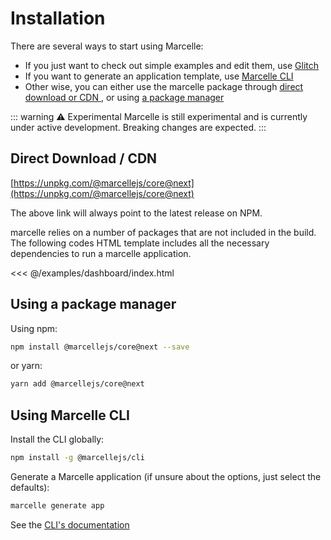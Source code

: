 # Installation

There are several ways to start using Marcelle:

- If you just want to check out simple examples and edit them, use [Glitch](https://glitch.com/@marcelle.crew/marcelle-examples)
- If you want to generate an application template, use [Marcelle CLI](#using-marcelle-cli)
- Other wise, you can either use the marcelle package through [direct download or CDN ](#direct-download-cdn), or using [a package manager](#using-a-package-manager)

::: warning ⚠️ Experimental
Marcelle is still experimental and is currently under active development. Breaking changes are expected.
:::

## Direct Download / CDN

[https://unpkg.com/@marcellejs/core@next](https://unpkg.com/@marcellejs/core@next)

The above link will always point to the latest release on NPM.

marcelle relies on a number of packages that are not included in the build.
The following codes HTML template includes all the necessary dependencies to run a marcelle application.

<<< @/examples/dashboard/index.html

## Using a package manager

Using npm:

```bash
npm install @marcellejs/core@next --save
```

or yarn:

```bash
yarn add @marcellejs/core@next
```

## Using Marcelle CLI

Install the CLI globally:

```bash
npm install -g @marcellejs/cli
```

Generate a Marcelle application (if unsure about the options, just select the defaults):

```bash
marcelle generate app
```

See the [CLI's documentation](/cli)
